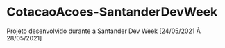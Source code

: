 # CotacaoAcoes-SantanderDevWeek
Projeto desenvolvido durante a Santander Dev Week [24/05/2021 À 28/05/2021]
